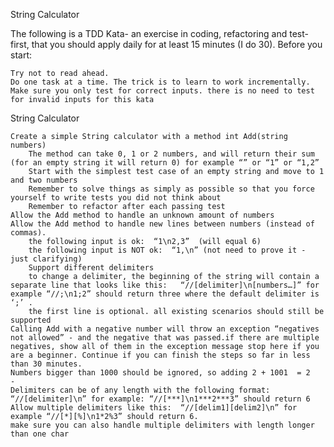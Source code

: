 String Calculator

The following is a TDD Kata- an exercise in coding, refactoring and test-first, that you should apply daily for at least 15 minutes (I do 30).
Before you start: 

    Try not to read ahead.
    Do one task at a time. The trick is to learn to work incrementally.
    Make sure you only test for correct inputs. there is no need to test for invalid inputs for this kata

String Calculator

    Create a simple String calculator with a method int Add(string numbers)
        The method can take 0, 1 or 2 numbers, and will return their sum (for an empty string it will return 0) for example “” or “1” or “1,2”
        Start with the simplest test case of an empty string and move to 1 and two numbers
        Remember to solve things as simply as possible so that you force yourself to write tests you did not think about
        Remember to refactor after each passing test
    Allow the Add method to handle an unknown amount of numbers
    Allow the Add method to handle new lines between numbers (instead of commas).
        the following input is ok:  “1\n2,3”  (will equal 6)
        the following input is NOT ok:  “1,\n” (not need to prove it - just clarifying)
        Support different delimiters
        to change a delimiter, the beginning of the string will contain a separate line that looks like this:   “//[delimiter]\n[numbers…]” for example “//;\n1;2” should return three where the default delimiter is ‘;’ .
        the first line is optional. all existing scenarios should still be supported
    Calling Add with a negative number will throw an exception “negatives not allowed” - and the negative that was passed.if there are multiple negatives, show all of them in the exception message stop here if you are a beginner. Continue if you can finish the steps so far in less than 30 minutes.
    Numbers bigger than 1000 should be ignored, so adding 2 + 1001  = 2
    -
    Delimiters can be of any length with the following format:  “//[delimiter]\n” for example: “//[***]\n1***2***3” should return 6
    Allow multiple delimiters like this:  “//[delim1][delim2]\n” for example “//[*][%]\n1*2%3” should return 6.
    make sure you can also handle multiple delimiters with length longer than one char
